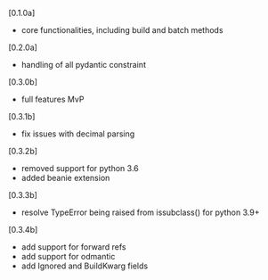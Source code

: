 [0.1.0a]
- core functionalities, including build and batch methods

[0.2.0a]
- handling of all pydantic constraint

[0.3.0b]
- full features MvP

[0.3.1b]
- fix issues with decimal parsing

[0.3.2b]
- removed support for python 3.6
- added beanie extension

[0.3.3b]
- resolve TypeError being raised from issubclass() for python 3.9+

[0.3.4b]
- add support for forward refs
- add support for odmantic
- add Ignored and BuildKwarg fields
